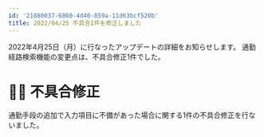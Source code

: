 ```yaml
---
id: '21880037-6860-4d40-859a-11d63bcf520b'
title: 2022/04/25 不具合1件を修正しました
---
```


2022年4月25日（月）に行なったアップデートの詳細をお知らせします。
通勤経路検索機能の変更点は、不具合修正1件でした。

# 👨‍⚕️ 不具合修正
通勤手段の追加で入力項目に不備があった場合に関する1件の不具合修正を行ないました。
